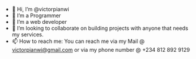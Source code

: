 - 👋 Hi, I’m @victorpianwi
- 👀 I’m a Programmer
- 🌱 I’m a web developer
- 💞️ I’m looking to collaborate on building projects with anyone that needs my services.
- 📫 How to reach me: You can reach me via my Mail @ victorpianwi@gmail.com or via my phone number @ +234 812 892 9129

<!---
victorpianwi/victorpianwi is a ✨ special ✨ repository because its `README.md` (this file) appears on your GitHub profile.
You can click the Preview link to take a look at your changes.
--->
